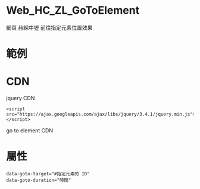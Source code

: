 # Web_HC_ZL_GoToElement
網頁 赫綵中壢 前往指定元素位置效果

# 範例


# CDN
jquery CDN

    <script src="https://ajax.googleapis.com/ajax/libs/jquery/3.4.1/jquery.min.js"></script>

go to element CDN



# 屬性

    data-goto-target="#指定元素的 ID" 
    data-goto-duration="時間"